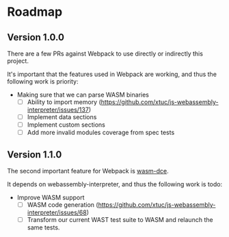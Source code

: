 # Roadmap

## Version 1.0.0

There are a few PRs against Webpack to use directly or indirectly this project.

It's important that the features used in Webpack are working, and thus the following work is priority:
- Making sure that we can parse WASM binaries
  - [ ] Ability to import memory (https://github.com/xtuc/js-webassembly-interpreter/issues/137)
  - [ ] Implement data sections
  - [ ] Implement custom sections
  - [ ] Add more invalid modules coverage from spec tests

## Version 1.1.0

The second important feature for Webpack is [wasm-dce](https://github.com/xtuc/wasm-dce).

It depends on webassembly-interpreter, and thus the following work is todo:
- Improve WASM support
  - [ ] WASM code generation (https://github.com/xtuc/js-webassembly-interpreter/issues/68)
  - [ ] Transform our current WAST test suite to WASM and relaunch the same tests.
